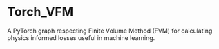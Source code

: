 # Torch_VFM
A PyTorch graph respecting Finite Volume Method (FVM) for calculating physics informed losses useful in machine learning.
